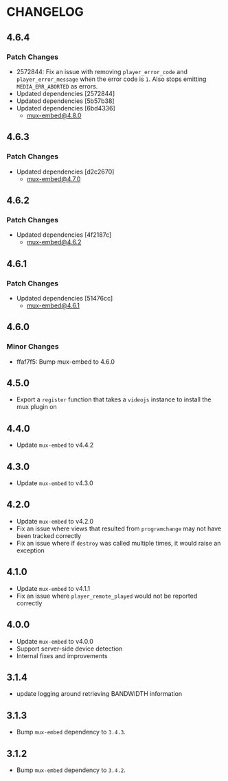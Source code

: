 # CHANGELOG

## 4.6.4

### Patch Changes

- 2572844: Fix an issue with removing `player_error_code` and `player_error_message` when the error code is `1`.
  Also stops emitting `MEDIA_ERR_ABORTED` as errors.
- Updated dependencies [2572844]
- Updated dependencies [5b57b38]
- Updated dependencies [6bd4336]
  - mux-embed@4.8.0

## 4.6.3

### Patch Changes

- Updated dependencies [d2c2670]
  - mux-embed@4.7.0

## 4.6.2

### Patch Changes

- Updated dependencies [4f2187c]
  - mux-embed@4.6.2

## 4.6.1

### Patch Changes

- Updated dependencies [51476cc]
  - mux-embed@4.6.1

## 4.6.0

### Minor Changes

- ffaf7f5: Bump mux-embed to 4.6.0

## 4.5.0

- Export a `register` function that takes a `videojs` instance to install the mux plugin on

## 4.4.0

- Update `mux-embed` to v4.4.2

## 4.3.0

- Update `mux-embed` to v4.3.0

## 4.2.0

- Update `mux-embed` to v4.2.0
- Fix an issue where views that resulted from `programchange` may not have been tracked correctly
- Fix an issue where if `destroy` was called multiple times, it would raise an exception

## 4.1.0

- Update `mux-embed` to v4.1.1
- Fix an issue where `player_remote_played` would not be reported correctly

## 4.0.0

- Update `mux-embed` to v4.0.0
- Support server-side device detection
- Internal fixes and improvements

## 3.1.4

- update logging around retrieving BANDWIDTH information

## 3.1.3

- Bump `mux-embed` dependency to `3.4.3`.

## 3.1.2

- Bump `mux-embed` dependency to `3.4.2`.
